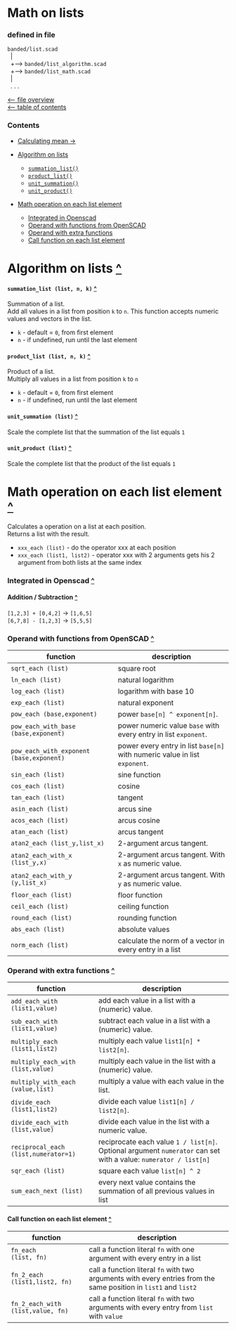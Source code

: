 Math on lists
=============

### defined in file
`banded/list.scad`\
` `| \
` `+--> `banded/list_algorithm.scad`\
` `+--> `banded/list_math.scad`\
` `| \
` `. . .

[<-- file overview](file_overview.md)\
[<-- table of contents](contents.md)

### Contents
[contents]: #contents "Up to Contents"
- [Calculating mean ->](mean.md)

- [Algorithm on lists](#algorithm-on-lists-)
  - [`summation_list()`][summation_list]
  - [`product_list()`][product_list]
  - [`unit_summation()`][unit_summation]
  - [`unit_product()`][unit_product]
- [Math operation on each list element](#math-operation-on_each-list-element-)
  - [Integrated in Openscad](#integrated-in-openscad-)
  - [Operand with functions from OpenSCAD](#operand-with-functions-from-openscad-)
  - [Operand with extra functions](#operand-with-extra-functions-)
  - [Call function on each list element](#call-function-on-each-list-element-)


Algorithm on lists [^][contents]
================================

#### `summation_list (list, n, k)` [^][contents]
[summation_list]: #summation_list-list-n-k-
Summation of a list.\
Add all values in a list from position `k` to `n`.
This function accepts numeric values and vectors in the list.
- `k` - default = `0`, from first element
- `n` - if undefined, run until the last element

#### `product_list (list, n, k)` [^][contents]
[product_list]: #product_list-list-n-k-
Product of a list.\
Multiply all values in a list from position `k` to `n`
- `k` - default = `0`, from first element
- `n` - if undefined, run until the last element

#### `unit_summation (list)` [^][contents]
[unit_summation]: #unit_summation-list-
Scale the complete list that the summation of the list equals `1`

#### `unit_product (list)` [^][contents]
[unit_product]: unit_product-list-
Scale the complete list that the product of the list equals `1`


Math operation on each list element [^][contents]
=======================================

Calculates a operation on a list at each position.\
Returns a list with the result.
- `xxx_each (list)`         - do the operator xxx at each position
- `xxx_each (list1, list2)` - operator xxx with 2 arguments gets his 2 argument from both lists at the same index

### Integrated in Openscad [^][contents]

#### Addition / Subtraction [^][contents]
`[1,2,3] + [0,4,2]` -> `[1,6,5]`\
`[6,7,8] - [1,2,3]` -> `[5,5,5]`


### Operand with functions from OpenSCAD [^][contents]

| function                                 | description
|------------------------------------------|-------------
| `sqrt_each (list)`                       | square root
| `ln_each (list)`                         | natural logarithm
| `log_each (list)`                        | logarithm with base 10
| `exp_each (list)`                        | natural exponent
| `pow_each (base,exponent)`               | power `base[n] ^ exponent[n]`.
| `pow_each_with_base     (base,exponent)` | power numeric value `base` with every entry in list `exponent`.
| `pow_each_with_exponent (base,exponent)` | power every entry in list `base[n]` with numeric value in list `exponent`.
| `sin_each (list)`                        | sine function
| `cos_each (list)`                        | cosine
| `tan_each (list)`                        | tangent
| `asin_each (list)`                       | arcus sine
| `acos_each (list)`                       | arcus cosine
| `atan_each (list)`                       | arcus tangent
| `atan2_each (list_y,list_x)`             | 2-argument arcus tangent.
| `atan2_each_with_x (list_y,x)`           | 2-argument arcus tangent. With `x` as numeric value.
| `atan2_each_with_y (y,list_x)`           | 2-argument arcus tangent. With `y` as numeric value.
| `floor_each (list)`                      | floor function
| `ceil_each (list)`                       | ceiling function
| `round_each (list)`                      | rounding function
| `abs_each (list)`                        | absolute values
| `norm_each (list)`                       | calculate the norm of a vector in every entry in a list


### Operand with extra functions [^][contents]

| function                             | description
|--------------------------------------|-------------
| `add_each_with      (list1,value)`   | add each value in a list with a (numeric) value.
| `sub_each_with      (list1,value)`   | subtract each value in a list with a (numeric) value.
| `multiply_each      (list1,list2)`   | multiply each value `list1[n] * list2[n]`.
| `multiply_each_with (list,value)`    | multiply each value in the list with a (numeric) value.
| `multiply_with_each (value,list)`    | multiply a value with each value in the list.
| `divide_each      (list1,list2)`     | divide each value `list1[n] / list2[n]`.
| `divide_each_with (list,value)`      | divide each value in the list with a numeric value.
| `reciprocal_each (list,numerator=1)` | reciprocate each value `1 / list[n]`. Optional argument `numerator` can set with a value: `numerator / list[n]`
| `sqr_each (list)`                    | square each value `list[n] ^ 2`
| `sum_each_next (list)`               | every next value contains the summation of all previous values in list


#### Call function on each list element [^][contents]

| function                           | description
|------------------------------------|-------------
| `fn_each        (list, fn)`        | call a function literal `fn` with one argument with every entry in a list
| `fn_2_each      (list1,list2, fn)` | call a function literal `fn` with two arguments with every entries from the same position in `list1` and `list2`
| `fn_2_each_with (list,value, fn)`  | call a function literal `fn` with two arguments with every entry from `list` with `value`

